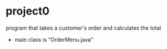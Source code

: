 # project0
program that takes a customer's order and calculates the total

* main class is "OrderMenu.java"
